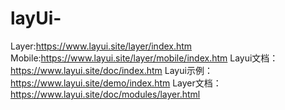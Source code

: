 # layUi-
Layer:https://www.layui.site/layer/index.htm
Mobile:https://www.layui.site/layer/mobile/index.htm
Layui文档：https://www.layui.site/doc/index.htm
Layui示例：https://www.layui.site/demo/index.htm
Layer文档：https://www.layui.site/doc/modules/layer.html
